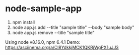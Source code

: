 # node-sample-app

1. npm install
2. node app.js add --title "sample title" --body "sample body"
3. node app.js remove --title "sample title"

Using node v8.16.0,  npm 6.4.1
Demo: https://asciinema.org/a/Cl8YdkkjMCK1QKRjWgPX1uJJ3
